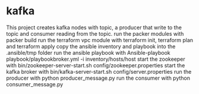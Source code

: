 # kafka
This project creates kafka nodes with topic, a producer that write to the topic and consumer reading from the topic.
run the packer modules with packer build
run the terraform vpc module with terraform init, terraform plan and terraform apply
copy the ansible inventory and playbook into the .ansible/tmp folder
run the ansible playbook with Ansible-playbook playbook/playbookbroker.yml -i inventory/hosts/host
start the zookeeper with bin/zookeeper-server-start.sh config/zookeeper.properties
start the kafka broker with bin/kafka-server-start.sh config/server.properties
run the producer with python producer_message.py
run the consumer with python consumer_message.py
